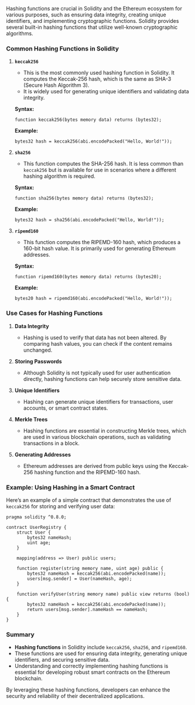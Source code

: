 Hashing functions are crucial in Solidity and the Ethereum ecosystem for various purposes, such as ensuring data integrity, creating unique identifiers, and implementing cryptographic functions. Solidity provides several built-in hashing functions that utilize well-known cryptographic algorithms.

### Common Hashing Functions in Solidity

1. **`keccak256`**
   - This is the most commonly used hashing function in Solidity. It computes the Keccak-256 hash, which is the same as SHA-3 (Secure Hash Algorithm 3).
   - It is widely used for generating unique identifiers and validating data integrity.

   **Syntax:**
   ```solidity
   function keccak256(bytes memory data) returns (bytes32);
   ```

   **Example:**
   ```solidity
   bytes32 hash = keccak256(abi.encodePacked("Hello, World!"));
   ```

2. **`sha256`**
   - This function computes the SHA-256 hash. It is less common than `keccak256` but is available for use in scenarios where a different hashing algorithm is required.

   **Syntax:**
   ```solidity
   function sha256(bytes memory data) returns (bytes32);
   ```

   **Example:**
   ```solidity
   bytes32 hash = sha256(abi.encodePacked("Hello, World!"));
   ```

3. **`ripemd160`**
   - This function computes the RIPEMD-160 hash, which produces a 160-bit hash value. It is primarily used for generating Ethereum addresses.

   **Syntax:**
   ```solidity
   function ripemd160(bytes memory data) returns (bytes20);
   ```

   **Example:**
   ```solidity
   bytes20 hash = ripemd160(abi.encodePacked("Hello, World!"));
   ```

### Use Cases for Hashing Functions

1. **Data Integrity**
   - Hashing is used to verify that data has not been altered. By comparing hash values, you can check if the content remains unchanged.

2. **Storing Passwords**
   - Although Solidity is not typically used for user authentication directly, hashing functions can help securely store sensitive data.

3. **Unique Identifiers**
   - Hashing can generate unique identifiers for transactions, user accounts, or smart contract states.

4. **Merkle Trees**
   - Hashing functions are essential in constructing Merkle trees, which are used in various blockchain operations, such as validating transactions in a block.

5. **Generating Addresses**
   - Ethereum addresses are derived from public keys using the Keccak-256 hashing function and the RIPEMD-160 hash.

### Example: Using Hashing in a Smart Contract

Here’s an example of a simple contract that demonstrates the use of `keccak256` for storing and verifying user data:

```solidity
pragma solidity ^0.8.0;

contract UserRegistry {
    struct User {
        bytes32 nameHash;
        uint age;
    }

    mapping(address => User) public users;

    function register(string memory name, uint age) public {
        bytes32 nameHash = keccak256(abi.encodePacked(name));
        users[msg.sender] = User(nameHash, age);
    }

    function verifyUser(string memory name) public view returns (bool) {
        bytes32 nameHash = keccak256(abi.encodePacked(name));
        return users[msg.sender].nameHash == nameHash;
    }
}
```

### Summary

- **Hashing functions** in Solidity include `keccak256`, `sha256`, and `ripemd160`.
- These functions are used for ensuring data integrity, generating unique identifiers, and securing sensitive data.
- Understanding and correctly implementing hashing functions is essential for developing robust smart contracts on the Ethereum blockchain. 

By leveraging these hashing functions, developers can enhance the security and reliability of their decentralized applications.